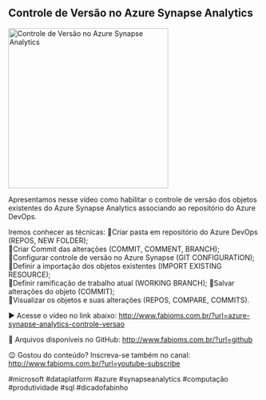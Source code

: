 ## Controle de Versão no Azure Synapse Analytics 

<img src="https://fabioms.com.br//uploads/youtube/Oog4lmPIN3M.png" alt="Controle de Versão no Azure Synapse Analytics " title="Azure Synapse Analytics" width="320"/>

Apresentamos nesse vídeo como habilitar o controle de versão dos objetos existentes do Azure Synapse Analytics associando ao repositório do Azure DevOps.

Iremos conhecer as técnicas:
🔹Criar pasta em repositório do Azure DevOps (REPOS, NEW FOLDER);  
🔹Criar Commit das alterações (COMMIT, COMMENT, BRANCH);  
🔹Configurar controle de versão no Azure Synapse (GIT CONFIGURATION);  
🔹Definir a importação dos objetos existentes (IMPORT EXISTING RESOURCE);  
🔹Definir ramificação de trabalho atual (WORKING BRANCH);
🔹Salvar alterações do objeto (COMMIT);  
🔹Visualizar os objetos e suas alterações (REPOS, COMPARE, COMMITS).  

▶️ Acesse o vídeo no link abaixo:
http://www.fabioms.com.br/?url=azure-synapse-analytics-controle-versao

📁 Arquivos disponíveis no GitHub:
http://www.fabioms.com.br/?url=github

😉 Gostou do conteúdo? Inscreva-se também no canal:
http://www.fabioms.com.br/?url=youtube-subscribe

#microsoft #dataplatform #azure #synapseanalytics #computação #produtividade #sql #dicadofabinho 